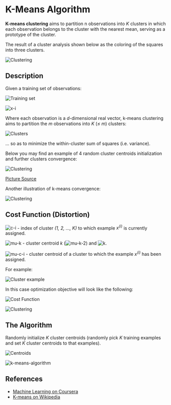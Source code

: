 # K-Means Algorithm

**K-means clustering** aims to partition n observations into _K_ clusters in which each observation belongs to the cluster with the nearest mean, serving as a prototype of the cluster.

The result of a cluster analysis shown below as the coloring of the squares into three clusters.

![Clustering](https://upload.wikimedia.org/wikipedia/commons/c/c8/Cluster-2.svg)

## Description

Given a training set of observations:

![Training set](../../images/k_means/training-set.svg)

![x-i](../../images/k_means/x-i.svg)

Where each observation is a _d_-dimensional real vector, k-means clustering aims to partition the _m_ observations into _K_ (_≤ m_) clusters:

![Clusters](../../images/k_means/clasters.svg)

... so as to minimize the within-cluster sum of squares (i.e. variance).

Below you may find an example of 4 random cluster centroids initialization and further clusters convergence:

![Clustering](http://shabal.in/visuals/kmeans/random.gif)

[Picture Source](http://shabal.in/visuals/kmeans/6.html)

Another illustration of k-means convergence:

![Clustering](https://upload.wikimedia.org/wikipedia/commons/e/ea/K-means_convergence.gif)

## Cost Function (Distortion)

![c-i](../../images/k_means/c-i.svg) - index of cluster _(1, 2, ..., K)_ to which example _x<sup>(i)</sup>_ is currently assigned.

![mu-k](../../images/k_means/mu-k.svg) - cluster centroid _k_ (![mu-k-2](../../images/k_means/mu-k-2.svg)) and ![k](../../images/k_means/k.svg).

![mu-c-i](../../images/k_means/mu-c-i.svg) - cluster centroid of a cluster to which the example _x<sup>(i)</sup>_ has been assigned.

For example:

![Cluster example](../../images/k_means/cluster-example.svg)

In this case optimization objective will look like the following:

![Cost Function](../../images/k_means/cost-function.svg)

![Clustering](https://upload.wikimedia.org/wikipedia/commons/d/d1/KMeans-density-data.svg)

## The Algorithm

Randomly initialize _K_ cluster centroids (randomly pick _K_ training examples and set _K_ cluster centroids to that examples).

![Centroids](../../images/k_means/centroids.svg)

![k-means-algorithm](../../images/k_means/k-means-algorithm.svg)

## References

- [Machine Learning on Coursera](https://www.coursera.org/learn/machine-learning)
- [K-means on Wikipedia](https://en.wikipedia.org/wiki/K-means_clustering)
